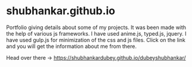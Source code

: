 # shubhankar.github.io
Portfolio giving details about some of my projects. It was been made with the help of various js frameworks. I have used anime.js, typed.js, jquery. I have used gulp.js for minimization of the css and js files. Click on the link and you will get the information about me from there.

Head over there -> https://shubhankardubey.github.io/dubeyshubhankar/
